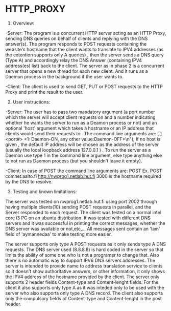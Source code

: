 # HTTP_PROXY

1. Overview:

-Server:
The program is a concurrent HTTP server acting as an HTTP Proxy, sending DNS queries on behalf of clients and replying with the DNS answer(s). The program responds to POST requests containing the website's hostname that the client wants to translate to IPV4 addresses (as the extention supports only A queries) , then the server sends a DNS query (Type A) and accordingly relay the DNS Answer (containing IPV4 address(es) list) back to the client. The server as in phase 2 is a concurrent server that opens a new thread for each new client. And it runs as a Daemon process in the background if the user wants to.

-Client:
The client is used to send GET, PUT or POST requests to the HTTP Proxy and print the result to the user.

2. User instructions:

-Server:
The user has to pass two mandatory argument (a port number which the server will accept client requests on and a number indicating whether he wants the server to run as a Deamon process or not) and an
optional 'host' argument which takes a hostname or an IP address that clients would send their requests to .
The command line arguments are: [ <host> ] <port#> <1: Daemon-ON, any other value:Daemon-OFF>\n");
If no host is given , the default IP address will be chosen as the address of the server (usually the local loopback address 127.0.0.1 ) .
To run the server as a Daemon use type 1 in the command line argument, else type anything else to not run as Daemon process (but you shouldn't leave it empty).

-Client:
In case of POST the command line arguments are: POST <Website><URL of Proxy Server> <service name or number of Proxy>
Ex. POST comnet.aalto.fi http://nwprog1.netlab.hut.fi 3000
<Website> is the hostname required by the DNS to resolve.

3. Testing and known limitations:

The server was tested on nwprog1.netlab.hut.fi using port 2002 through having multiple clients(10) sending POST requests in parallel, and the Server responded to each request. 
The client was tested on a normal intel core i3 PC on an ubuntu distribution. It was tested with different DNS servers and it was successful in printing the correct messages, whether the DNS
server was available or not,etc,...
All messages sent contain an 'Iam' field of 'aymannedaa' to make testing more easier.

The server supports only type A POST requests as it only sends type A DNS requests.
The DNS server used (8.8.8.8) is hard coded in the server so that
limits the ability of some one who is not a programer to change that.
Also there is no automatic way to support IPV6 DNS servers addresses.
The server is intended to provide name to address translation service to clients so it doesn't show authoritative answers, or other information, it only shows the IPV4 address of the hostname
provided by the client.
The server only supports 2 header fields Content-type and Content-lenght fields.
For the client it also supports only type A as it was inteded only to be used with the server who also supports only type A DNS record. The client also supports only the compulsory fields of Content-type and Content-lenght in the post header.

